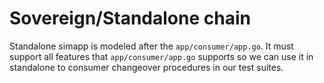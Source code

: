 # Sovereign/Standalone chain

Standalone simapp is modeled after the `app/consumer/app.go`. It must support all features that `app/consumer/app.go` supports so we can use it in standalone to consumer changeover procedures in our test suites.